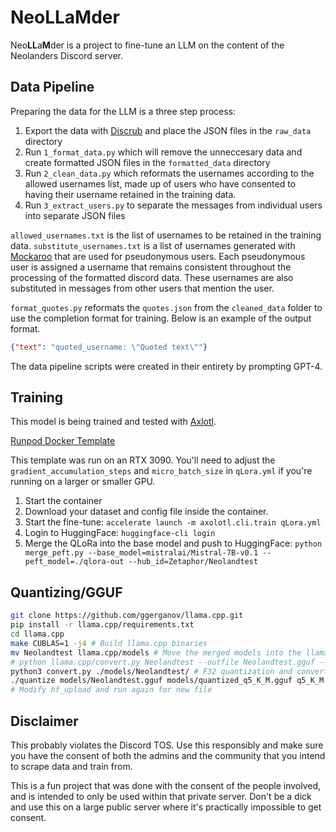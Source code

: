 # NeoLLaMder

Neo**LL**a**M**der is a project to fine-tune an LLM on the content of the Neolanders Discord server.

## Data Pipeline

Preparing the data for the LLM is a three step process:

1. Export the data with [Discrub](https://chrome.google.com/webstore/detail/discrub/plhdclenpaecffbcefjmpkkbdpkmhhbj) and place the JSON files in the `raw_data` directory
2. Run `1_format_data.py` which will remove the unneccesary data and create formatted JSON files in the `formatted_data` directory
3. Run `2_clean_data.py` which reformats the usernames according to the allowed usernames list, made up of users who have consented to having their username retained in the training data.
4. Run `3_extract_users.py` to separate the messages from individual users into separate JSON files

`allowed_usernames.txt` is the list of usernames to be retained in the training data. `substitute_usernames.txt` is a list of usernames generated with [Mockaroo](https://www.mockaroo.com/) that are used for pseudonymous users. Each pseudonymous user is assigned a username that remains consistent throughout the processing of the formatted discord data. These usernames are also substituted in messages from other users that mention the user.

`format_quotes.py` reformats the `quotes.json` from the `cleaned_data` folder to use the completion format for training. Below is an example of the output format.

```json
{"text": "quoted_username: \"Quoted text\""}
```

The data pipeline scripts were created in their entirety by prompting GPT-4.

## Training

This model is being trained and tested with [Axlotl](https://github.com/OpenAccess-AI-Collective/axolotl).

[Runpod Docker Template](https://runpod.io/gsc?template=v2ickqhz9s&ref=6i7fkpdz)

This template was run on an RTX 3090. You'll need to adjust the `gradient_accumulation_steps` and `micro_batch_size` in `qLora.yml` if you're running on a larger or smaller GPU.

1. Start the container
2. Download your dataset and config file inside the container.
3. Start the fine-tune: `accelerate launch -m axolotl.cli.train qLora.yml`
4. Login to HuggingFace: `huggingface-cli login`
5. Merge the QLoRa into the base model and push to HuggingFace: `python merge_peft.py --base_model=mistralai/Mistral-7B-v0.1 --peft_model=./qlora-out --hub_id=Zetaphor/Neolandtest`

## Quantizing/GGUF

```sh
git clone https://github.com/ggerganov/llama.cpp.git
pip install -r llama.cpp/requirements.txt
cd llama.cpp
make CUBLAS=1 -j4 # Build llama.cpp binaries
mv Neolandtest llama.cpp/models # Move the merged models into the llama.cpp models folder
# python llama.cpp/convert.py Neolandtest --outfile Neolandtest.gguf --outtype q8_0 # Optional 8-bit quantization
python3 convert.py ./models/Neolandtest/ # F32 quantization and convert to GGUF
./quantize models/Neolandtest.gguf models/quantized_q5_K_M.gguf q5_K_M # 5-bit quantization
# Modify hf_upload and run again for new file
```

## Disclaimer

This probably violates the Discord TOS. Use this responsibly and make sure you have the consent of both the admins and the community that you intend to scrape data and train from.

This is a fun project that was done with the consent of the people involved, and is intended to only be used within that private server. Don't be a dick and use this on a large public server where it's practically impossible to get consent.